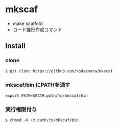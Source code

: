 # mkscaf
* make scaffold
* コード雛形作成コマンド

## Install
### clone
```
$ git clone https://github.com/kodaimura/mkscaf
```

### mkscaf/bin にPATHを通す
```
export PATH=$PATH:path/to/mkscaf/bin
```

### 実行権限付与
```
$ chmod -R +x path/to/mkscaf/bin
```

